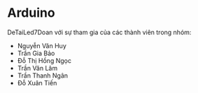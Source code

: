 # Arduino
DeTaiLed7Doan với sự tham gia của các thành viên trong nhóm:
- Nguyễn Văn Huy
- Trần Gia Bảo
- Đỗ Thị Hồng Ngọc
- Trần Văn Lâm
- Trần Thanh Ngân
- Đỗ Xuân Tiến
